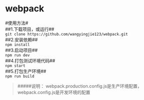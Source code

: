 # webpack
#使用方法#</br>
##1.下载项目，或运行##</br>
`
git clone https://github.com/wangyingjie123/webpack.git
`
</br>##2.安装依赖##</br>
`
npm install
`
</br>##3.启动项目##</br>
`
npm run dev
`
</br>##4.打包测试环境代码##</br>
`
npm start
`
</br>##5.打包生产环境##</br>
`
npm run build
`
>#####说明：
webpack.production.config.js是生产环境配置，webpack.config.js是开发环境的配置
